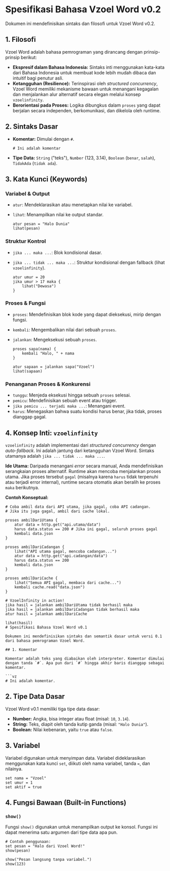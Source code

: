 # Spesifikasi Bahasa Vzoel Word v0.2

Dokumen ini mendefinisikan sintaks dan filosofi untuk Vzoel Word v0.2.

## 1. Filosofi

Vzoel Word adalah bahasa pemrograman yang dirancang dengan prinsip-prinsip berikut:

*   **Ekspresif dalam Bahasa Indonesia:** Sintaks inti menggunakan kata-kata dari Bahasa Indonesia untuk membuat kode lebih mudah dibaca dan intuitif bagi penutur asli.
*   **Ketangguhan (Resilience):** Terinspirasi oleh *structured concurrency*, Vzoel Word memiliki mekanisme bawaan untuk menangani kegagalan dan menjalankan alur alternatif secara elegan melalui konsep `vzoelinfinity`.
*   **Berorientasi pada Proses:** Logika dibungkus dalam `proses` yang dapat berjalan secara independen, berkomunikasi, dan dikelola oleh runtime.

## 2. Sintaks Dasar

*   **Komentar:** Dimulai dengan `#`.
    ```vz
    # Ini adalah komentar
    ```

*   **Tipe Data:** `String` ("teks"), `Number` (123, 3.14), `Boolean` (`benar`, `salah`), `TidakAda` (`tidak ada`).

## 3. Kata Kunci (Keywords)

### Variabel & Output
*   `atur`: Mendeklarasikan atau menetapkan nilai ke variabel.
*   `lihat`: Menampilkan nilai ke output standar.

    ```vz
    atur pesan = "Halo Dunia"
    lihat(pesan)
    ```

### Struktur Kontrol
*   `jika ... maka ...`: Blok kondisional dasar.
*   `jika ... tidak ... maka ...`: Struktur kondisional dengan fallback (lihat `vzoelinfinity`).

    ```vz
    atur umur = 20
    jika umur > 17 maka {
        lihat("Dewasa")
    }
    ```

### Proses & Fungsi
*   `proses`: Mendefinisikan blok kode yang dapat dieksekusi, mirip dengan fungsi.
*   `kembali`: Mengembalikan nilai dari sebuah `proses`.
*   `jalankan`: Mengeksekusi sebuah `proses`.

    ```vz
    proses sapa(nama) {
        kembali "Halo, " + nama
    }

    atur sapaan = jalankan sapa("Vzoel")
    lihat(sapaan)
    ```

### Penanganan Proses & Konkurensi
*   `tunggu`: Menjeda eksekusi hingga sebuah `proses` selesai.
*   `pemicu`: Mendefinisikan sebuah event atau trigger.
*   `jika pemicu ... terjadi maka ...`: Menangani event.
*   `harus`: Menegaskan bahwa suatu kondisi harus benar, jika tidak, proses dianggap gagal.

## 4. Konsep Inti: `vzoelinfinity`

`vzoelinfinity` adalah implementasi dari *structured concurrency* dengan *auto-fallback*. Ini adalah jantung dari ketangguhan Vzoel Word. Sintaks utamanya adalah `jika ... tidak ... maka ...`.

**Ide Utama:**
Daripada menangani *error* secara manual, Anda mendefinisikan serangkaian proses alternatif. Runtime akan mencoba menjalankan proses utama. Jika proses tersebut `gagal` (misalnya karena `harus` tidak terpenuhi atau terjadi error internal), runtime secara otomatis akan beralih ke proses `maka` berikutnya.

**Contoh Konseptual:**

```vz
# Coba ambil data dari API utama, jika gagal, coba API cadangan.
# Jika itu juga gagal, ambil dari cache lokal.

proses ambilDariUtama {
    atur data = http.get("api.utama/data")
    harus data.status == 200 # Jika ini gagal, seluruh proses gagal
    kembali data.json
}

proses ambilDariCadangan {
    lihat("API utama gagal, mencoba cadangan...")
    atur data = http.get("api.cadangan/data")
    harus data.status == 200
    kembali data.json
}

proses ambilDariCache {
    lihat("Semua API gagal, membaca dari cache...")
    kembali cache.read("data.json")
}

# VzoelInfinity in action!
jika hasil = jalankan ambilDariUtama tidak berhasil maka
jika hasil = jalankan ambilDariCadangan tidak berhasil maka
atur hasil = jalankan ambilDariCache

lihat(hasil)
# Spesifikasi Bahasa Vzoel Word v0.1

Dokumen ini mendefinisikan sintaks dan semantik dasar untuk versi 0.1 dari bahasa pemrograman Vzoel Word.

## 1. Komentar

Komentar adalah teks yang diabaikan oleh interpreter. Komentar dimulai dengan tanda `#`. Apa pun dari `#` hingga akhir baris dianggap sebagai komentar.

```vz
# Ini adalah komentar.
```

## 2. Tipe Data Dasar

Vzoel Word v0.1 memiliki tiga tipe data dasar:

*   **Number:** Angka, bisa integer atau float (misal: `10`, `3.14`).
*   **String:** Teks, diapit oleh tanda kutip ganda (misal: `"Halo Dunia"`).
*   **Boolean:** Nilai kebenaran, yaitu `true` atau `false`.

## 3. Variabel

Variabel digunakan untuk menyimpan data. Variabel dideklarasikan menggunakan kata kunci `set`, diikuti oleh nama variabel, tanda `=`, dan nilainya.

```vz
set nama = "Vzoel"
set umur = 1
set aktif = true
```

## 4. Fungsi Bawaan (Built-in Functions)

### `show()`

Fungsi `show()` digunakan untuk menampilkan output ke konsol. Fungsi ini dapat menerima satu argumen dari tipe data apa pun.

```vz
# Contoh penggunaan:
set pesan = "Halo dari Vzoel Word!"
show(pesan)

show("Pesan langsung tanpa variabel.")
show(123)
```
